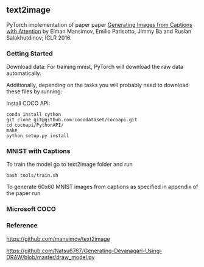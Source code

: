 ## text2image
PyTorch implementation of paper paper [Generating Images from Captions with Attention](http://arxiv.org/abs/1511.02793) by Elman Mansimov, Emilio Parisotto, Jimmy Ba and Ruslan Salakhutdinov; ICLR 2016.

### Getting Started

Download data:
For training mnist, PyTorch will download the raw data automatically.

Additionally, depending on the tasks you will probably need to download these files by running:

Install COCO API:
```
conda install cython
git clone git@github.com:cocodataset/cocoapi.git
cd cocoapi/PythonAPI/
make
python setup.py install
```

### MNIST with Captions

To train the model go to text2image folder and run

```
bash tools/train.sh
```

To generate 60x60 MNIST images from captions as specified in appendix of the paper run

### Microsoft COCO

### Reference

https://github.com/mansimov/text2image

https://github.com/Natsu6767/Generating-Devanagari-Using-DRAW/blob/master/draw_model.py
